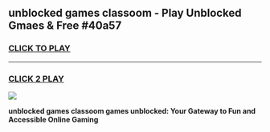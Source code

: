
## unblocked games classoom - Play Unblocked Gmaes & Free #40a57
<h3>
<a href="https://news.freeplayer.one?title=unblocked_games_classoom&ref=24F">CLICK TO PLAY</a></h3>
<hr>

<h3>
<a href="https://news.freeplayer.one?title=unblocked_games_classoom&ref=24F">CLICK 2 PLAY</a>
  
</h3>

<a href="https://news.freeplayer.one?title=unblocked_games_classoom&ref=24F/"><img src="https://clearcache.store/games.png"></a>


**unblocked games classoom games unblocked: Your Gateway to Fun and Accessible Online Gaming**
